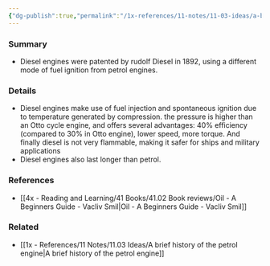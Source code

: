 ```yaml
---
{"dg-publish":true,"permalink":"/1x-references/11-notes/11-03-ideas/a-brief-history-of-the-diesel-engine/","title":"A brief history of the diesel engine","created":"2023-04-06T17:49:38.000+03:00","updated":"2024-02-14T20:18:36.249+03:00"}
---
```



### Summary
- Diesel engines were patented by rudolf Diesel in 1892, using a different mode of fuel ignition from petrol engines.

### Details
- Diesel engines make use of fuel injection and spontaneous ignition due to temperature generated by compression. the pressure is higher than an Otto cycle engine, and offers several advantages: 40% efficiency (compared to 30% in Otto engine), lower speed, more torque. And finally diesel is not very flammable, making it safer for ships and military applications
- Diesel engines also last longer than petrol.

### References
- [[4x - Reading and Learning/41 Books/41.02 Book reviews/Oil - A Beginners Guide - Vacliv Smil\|Oil - A Beginners Guide - Vacliv Smil]]

### Related
- [[1x - References/11 Notes/11.03 Ideas/A brief history of the petrol engine\|A brief history of the petrol engine]]